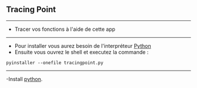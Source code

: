 ## Tracing Point
---
- Tracer vos fonctions à l'aide de cette app
---
- Pour installer vous aurez besoin de l'interpréteur [Python](https://www.python.org/)
- Ensuite vous ouvrez le shell et executez la commande : 
```
pyinstaller --onefile tracingpoint.py
```

---

-Install [python](https://www.python.org/).
